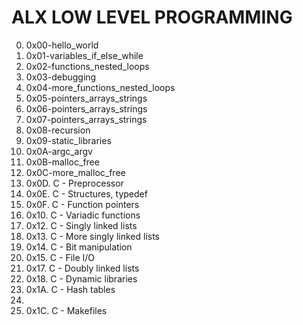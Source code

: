 # ALX LOW LEVEL PROGRAMMING
0. 0x00-hello_world
1. 0x01-variables_if_else_while
2. 0x02-functions_nested_loops
3. 0x03-debugging
4. 0x04-more_functions_nested_loops
5. 0x05-pointers_arrays_strings
6. 0x06-pointers_arrays_strings
7. 0x07-pointers_arrays_strings
8. 0x08-recursion
9. 0x09-static_libraries
10. 0x0A-argc_argv
11. 0x0B-malloc_free
12. 0x0C-more_malloc_free
13. 0x0D. C - Preprocessor
14. 0x0E. C - Structures, typedef
15. 0x0F. C - Function pointers
16. 0x10. C - Variadic functions
17. 0x12. C - Singly linked lists
18. 0x13. C - More singly linked lists
19. 0x14. C - Bit manipulation
20. 0x15. C - File I/O
21. 0x17. C - Doubly linked lists
22. 0x18. C - Dynamic libraries
23. 0x1A. C - Hash tables
24.
25. 0x1C. C - Makefiles